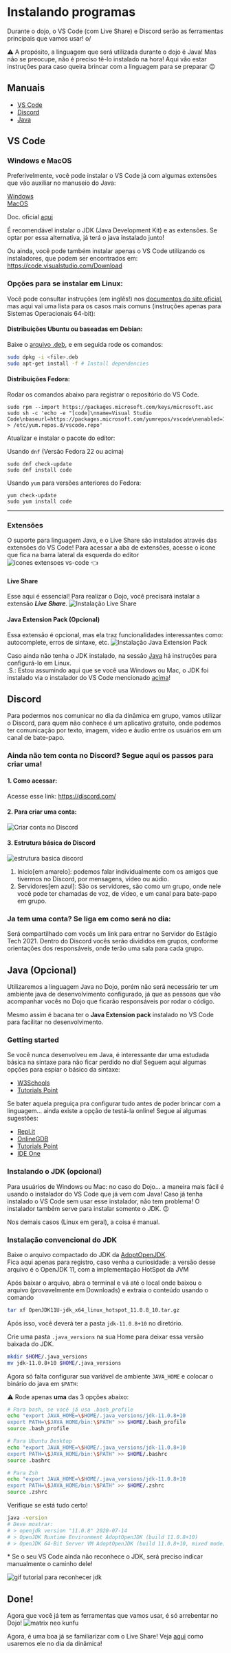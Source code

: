 # Instalando programas

Durante o dojo, o VS Code (com Live Share) e Discord serão as ferramentas principais que vamos usar! o/

:warning: A propósito, a linguagem que será utilizada durante o dojo é Java! Mas não se preocupe, não é preciso tê-lo instalado na hora! Aqui vão estar instruções para caso queira brincar com a linguagem para se preparar :wink:

## Manuais
- [VS Code](#vs-code)
- [Discord](#discord)
- [Java](#java-opcional)


## VS Code

### Windows e MacOS
Preferivelmente, você pode instalar o VS Code já com algumas extensões que vão auxiliar no manuseio do Java:

[Windows](https://aka.ms/vscode-java-installer-win)  
[MacOS](https://aka.ms/vscode-java-installer-mac)

Doc. oficial [aqui](https://code.visualstudio.com/docs/java/java-tutorial)

É recomendável instalar o JDK (Java Development Kit) e as extensões. Se optar por essa alternativa, já terá o java instalado junto!

Ou ainda, você pode também instalar apenas o VS Code utilizando os instaladores, que podem ser encontrados em: https://code.visualstudio.com/Download

### Opções para se instalar em Linux:  
Você pode consultar instruções (em inglês!) nos [documentos do site oficial](https://code.visualstudio.com/docs/setup/linux), mas aqui vai uma lista para os casos mais comuns (instruções apenas para Sistemas Operacionais 64-bit):

#### Distribuições Ubuntu ou baseadas em Debian:
Baixe o [arquivo .deb](https://go.microsoft.com/fwlink/?LinkID=760868), e em seguida rode os comandos:
```bash
sudo dpkg -i <file>.deb
sudo apt-get install -f # Install dependencies
```

#### Distribuições Fedora:
Rodar os comandos abaixo para registrar o repositório do VS Code.
```
sudo rpm --import https://packages.microsoft.com/keys/microsoft.asc
sudo sh -c 'echo -e "[code]\nname=Visual Studio Code\nbaseurl=https://packages.microsoft.com/yumrepos/vscode\nenabled=1\ngpgcheck=1\ngpgkey=https://packages.microsoft.com/keys/microsoft.asc" > /etc/yum.repos.d/vscode.repo'
```

Atualizar e instalar o pacote do editor:

Usando `dnf` (Versão Fedora 22 ou acima)
```
sudo dnf check-update
sudo dnf install code
```

Usando `yum` para versões anteriores do Fedora:
```
yum check-update
sudo yum install code
```

---

### Extensões
O suporte para linguagem Java, e o Live Share são instalados através das extensões do VS Code! Para acessar a aba de extensões, acesse o ícone que fica na barra lateral da esquerda do editor  
![icones extensoes vs-code](imgs/extension-icon.png) :point_left:

#### Live Share
Esse aqui é essencial! Para realizar o Dojo, você precisará instalar a extensão ___Live Share___.
![Instalação Live Share](imgs/liveshare.gif)

#### Java Extension Pack (Opcional)
Essa extensão é opcional, mas ela traz funcionalidades interessantes como: autocomplete, erros de sintaxe, etc.
![Instalação Java Extension Pack](imgs/java-extension.gif)

Caso ainda não tenha o JDK instalado, na sessão [Java](#java) há instruções para configurá-lo em Linux.  
.S.: Estou assumindo aqui que se você usa Windows ou Mac, o JDK foi instalado via o instalador do VS Code mencionado [acima](#windows-e-macos)!

## Discord
Para podermos nos comunicar no dia da dinâmica em grupo, vamos utilizar o Discord, para quem não conhece é um aplicativo gratuito, onde podemos ter comunicação por texto, imagem, vídeo e áudio entre os usuários em um canal de bate-papo.

### Ainda não tem conta no Discord? Segue aqui os passos para criar uma!
#### 1. Como acessar: 
Acesse esse link: https://discord.com/

#### 2. Para criar uma conta: 
![Criar conta no Discord](imgs/discord-2.gif)

#### 3. Estrutura básica do Discord
![estrutura basica discord](imgs/discord-basico.png)
1. Início[em amarelo]: podemos falar individualmente com os amigos que tivermos no Discord, por mensagens, vídeo ou aúdio.  </br> 
2. Servidores[em azul]: São os servidores, são como um grupo, onde nele você pode ter chamadas de voz, de vídeo, e um canal para bate-papo em grupo.


### Ja tem uma conta? Se liga em como será no dia:
Será compartilhado com vocês um link para entrar no Servidor do Estágio Tech 2021. Dentro do Discord vocês serão divididos em grupos, conforme orientações dos responsáveis, onde terão uma sala para cada grupo.

## Java (Opcional)
Utilizaremos a linguagem Java no Dojo, porém não será necessário ter um ambiente java de desenvolvimento configurado, já que as pessoas que vão acompanhar vocês no Dojo que ficarão responsáveis por rodar o código.

Mesmo assim é bacana ter o __Java Extension pack__ instalado no VS Code para facilitar no desenvolvimento.  

### Getting started
Se você nunca desenvolveu em Java, é interessante dar uma estudada básica na sintaxe para não ficar perdido no dia! Seguem aqui algumas opções para espiar o básico da sintaxe:
- [W3Schools](https://www.w3schools.com/java/java_syntax.asp)
- [Tutorials Point](https://www.tutorialspoint.com/java/java_basic_syntax.htm)

Se bater aquela preguiça pra configurar tudo antes de poder brincar com a linguagem... ainda existe a opção de testá-la online! Segue aí algumas sugestões:
- [Repl.it](https://repl.it/languages/java10)
- [OnlineGDB](https://www.onlinegdb.com/online_java_compiler)
- [Tutorials Point](https://www.tutorialspoint.com/compile_java_online.php)
- [IDE One](https://ideone.com/)

### Instalando o JDK (opcional)
Para usuários de Windows ou Mac: no caso do Dojo... a maneira mais fácil é usando o instalador do VS Code que já vem com Java! Caso já tenha instalado o VS Code sem usar esse instalador, não tem problema! O instalador também serve para instalar somente o JDK. :wink:

Nos demais casos (Linux em geral), a coisa é manual. 
### Instalação convencional do JDK
Baixe o arquivo compactado do JDK da [AdoptOpenJDK](https://github.com/AdoptOpenJDK/openjdk11-binaries/releases/download/jdk-11.0.8+10/OpenJDK11U-jdk_x64_linux_hotspot_11.0.8_10.tar.gz).  
Fica aqui apenas para registro, caso venha a curiosidade: a versão desse arquivo é o OpenJDK 11, com a implementação HotSpot da JVM

Após baixar o arquivo, abra o terminal e vá até o local onde baixou o arquivo (provavelmente em Downloads) e extraia o conteúdo usando o comando
```bash
tar xf OpenJDK11U-jdk_x64_linux_hotspot_11.0.8_10.tar.gz
```
Após isso, você deverá ter a pasta `jdk-11.0.8+10` no diretório.

Crie uma pasta `.java_versions` na sua Home para deixar essa versão baixada do JDK.
```bash
mkdir $HOME/.java_versions
mv jdk-11.0.8+10 $HOME/.java_versions
```

Agora só falta configurar sua variável de ambiente `JAVA_HOME` e colocar o binário do java em `$PATH`:

:warning: Rode apenas __uma__ das 3 opções abaixo:

```bash
# Para bash, se você já usa .bash_profile
echo "export JAVA_HOME=\$HOME/.java_versions/jdk-11.0.8+10
export PATH=\$JAVA_HOME/bin:\$PATH" >> $HOME/.bash_profile
source .bash_profile

# Para Ubuntu Desktop
echo "export JAVA_HOME=\$HOME/.java_versions/jdk-11.0.8+10
export PATH=\$JAVA_HOME/bin:\$PATH" >> $HOME/.bashrc
source .bashrc

# Para Zsh
echo "export JAVA_HOME=\$HOME/.java_versions/jdk-11.0.8+10
export PATH=\$JAVA_HOME/bin:\$PATH" >> $HOME/.zshrc
source .zshrc
```

Verifique se está tudo certo!
```bash
java -version
# Deve mostrar:
# > openjdk version "11.0.8" 2020-07-14
# > OpenJDK Runtime Environment AdoptOpenJDK (build 11.0.8+10)
# > OpenJDK 64-Bit Server VM AdoptOpenJDK (build 11.0.8+10, mixed mode)
```

\* Se o seu VS Code ainda não reconhece o JDK, será preciso indicar manualmente o caminho dele!

![gif tutorial para reconhecer jdk](imgs/vscode-jdk.gif)

## Done!
Agora que você já tem as ferramentas que vamos usar, é só arrebentar no Dojo!
![matrix neo kunfu](https://media.giphy.com/media/fSSGX7IHcqlDYwVYsH/giphy.gif)

Agora, é uma boa já se familiarizar com o Live Share! Veja [aqui](vs_code.md) como usaremos ele no dia da dinâmica!
